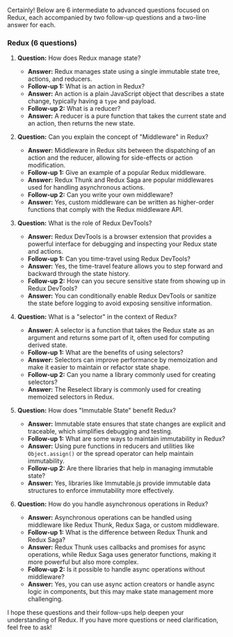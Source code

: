 Certainly! Below are 6 intermediate to advanced questions focused on Redux, each accompanied by two follow-up questions and a two-line answer for each.

### Redux (6 questions)

1. **Question:** How does Redux manage state?
    - **Answer:** Redux manages state using a single immutable state tree, actions, and reducers.
    - **Follow-up 1:** What is an action in Redux?
    - **Answer:** An action is a plain JavaScript object that describes a state change, typically having a `type` and payload.
    - **Follow-up 2:** What is a reducer?
    - **Answer:** A reducer is a pure function that takes the current state and an action, then returns the new state.

2. **Question:** Can you explain the concept of "Middleware" in Redux?
    - **Answer:** Middleware in Redux sits between the dispatching of an action and the reducer, allowing for side-effects or action modification.
    - **Follow-up 1:** Give an example of a popular Redux middleware.
    - **Answer:** Redux Thunk and Redux Saga are popular middlewares used for handling asynchronous actions.
    - **Follow-up 2:** Can you write your own middleware?
    - **Answer:** Yes, custom middleware can be written as higher-order functions that comply with the Redux middleware API.

3. **Question:** What is the role of Redux DevTools?
    - **Answer:** Redux DevTools is a browser extension that provides a powerful interface for debugging and inspecting your Redux state and actions.
    - **Follow-up 1:** Can you time-travel using Redux DevTools?
    - **Answer:** Yes, the time-travel feature allows you to step forward and backward through the state history.
    - **Follow-up 2:** How can you secure sensitive state from showing up in Redux DevTools?
    - **Answer:** You can conditionally enable Redux DevTools or sanitize the state before logging to avoid exposing sensitive information.

4. **Question:** What is a "selector" in the context of Redux?
    - **Answer:** A selector is a function that takes the Redux state as an argument and returns some part of it, often used for computing derived state.
    - **Follow-up 1:** What are the benefits of using selectors?
    - **Answer:** Selectors can improve performance by memoization and make it easier to maintain or refactor state shape.
    - **Follow-up 2:** Can you name a library commonly used for creating selectors?
    - **Answer:** The Reselect library is commonly used for creating memoized selectors in Redux.

5. **Question:** How does "Immutable State" benefit Redux?
    - **Answer:** Immutable state ensures that state changes are explicit and traceable, which simplifies debugging and testing.
    - **Follow-up 1:** What are some ways to maintain immutability in Redux?
    - **Answer:** Using pure functions in reducers and utilities like `Object.assign()` or the spread operator can help maintain immutability.
    - **Follow-up 2:** Are there libraries that help in managing immutable state?
    - **Answer:** Yes, libraries like Immutable.js provide immutable data structures to enforce immutability more effectively.

6. **Question:** How do you handle asynchronous operations in Redux?
    - **Answer:** Asynchronous operations can be handled using middleware like Redux Thunk, Redux Saga, or custom middleware.
    - **Follow-up 1:** What is the difference between Redux Thunk and Redux Saga?
    - **Answer:** Redux Thunk uses callbacks and promises for async operations, while Redux Saga uses generator functions, making it more powerful but also more complex.
    - **Follow-up 2:** Is it possible to handle async operations without middleware?
    - **Answer:** Yes, you can use async action creators or handle async logic in components, but this may make state management more challenging.

I hope these questions and their follow-ups help deepen your understanding of Redux. If you have more questions or need clarification, feel free to ask!
